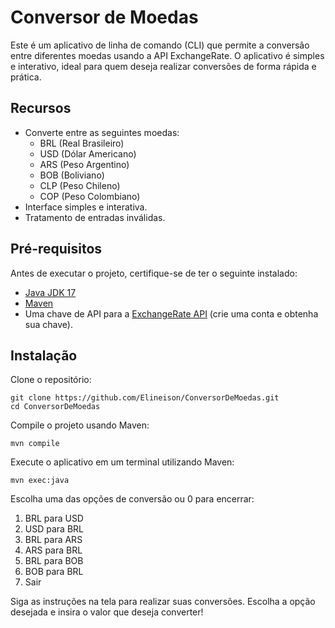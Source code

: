# Conversor de Moedas

Este é um aplicativo de linha de comando (CLI) que permite a conversão entre diferentes moedas usando a API ExchangeRate. O aplicativo é simples e interativo, ideal para quem deseja realizar conversões de forma rápida e prática.

## Recursos

- Converte entre as seguintes moedas:
  - BRL (Real Brasileiro)
  - USD (Dólar Americano)
  - ARS (Peso Argentino)
  - BOB (Boliviano)
  - CLP (Peso Chileno)
  - COP (Peso Colombiano)
- Interface simples e interativa.
- Tratamento de entradas inválidas.

## Pré-requisitos

Antes de executar o projeto, certifique-se de ter o seguinte instalado:

- [Java JDK 17](https://www.oracle.com/java/technologies/javase/jdk17-archive-downloads.html)
- [Maven](https://maven.apache.org/download.cgi)
- Uma chave de API para a [ExchangeRate API](https://exchangerate-api.com/) (crie uma conta e obtenha sua chave).

## Instalação

Clone o repositório:
```
git clone https://github.com/Elineison/ConversorDeMoedas.git
cd ConversorDeMoedas
```
Compile o projeto usando Maven:
```
mvn compile
```
Execute o aplicativo em um terminal utilizando Maven:
```
mvn exec:java
```

Escolha uma das opções de conversão ou 0 para encerrar:

1. BRL para USD
2. USD para BRL
3. BRL para ARS
4. ARS para BRL
5. BRL para BOB
6. BOB para BRL
0. Sair

Siga as instruções na tela para realizar suas conversões. Escolha a opção desejada e insira o valor que deseja converter!
